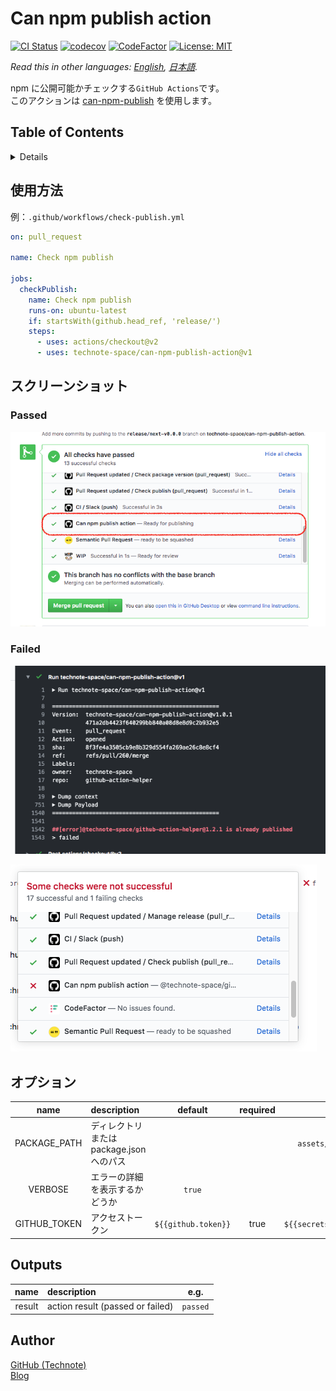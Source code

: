 # Can npm publish action

[![CI Status](https://github.com/technote-space/can-npm-publish-action/workflows/CI/badge.svg)](https://github.com/technote-space/can-npm-publish-action/actions)
[![codecov](https://codecov.io/gh/technote-space/can-npm-publish-action/branch/master/graph/badge.svg)](https://codecov.io/gh/technote-space/can-npm-publish-action)
[![CodeFactor](https://www.codefactor.io/repository/github/technote-space/can-npm-publish-action/badge)](https://www.codefactor.io/repository/github/technote-space/can-npm-publish-action)
[![License: MIT](https://img.shields.io/badge/License-MIT-blue.svg)](https://github.com/technote-space/can-npm-publish-action/blob/master/LICENSE)

*Read this in other languages: [English](README.md), [日本語](README.ja.md).*

npm に公開可能かチェックする`GitHub Actions`です。  
このアクションは [can-npm-publish](https://github.com/azu/can-npm-publish) を使用します。

## Table of Contents

<!-- START doctoc generated TOC please keep comment here to allow auto update -->
<!-- DON'T EDIT THIS SECTION, INSTEAD RE-RUN doctoc TO UPDATE -->
<details>
<summary>Details</summary>

- [使用方法](#%E4%BD%BF%E7%94%A8%E6%96%B9%E6%B3%95)
- [スクリーンショット](#%E3%82%B9%E3%82%AF%E3%83%AA%E3%83%BC%E3%83%B3%E3%82%B7%E3%83%A7%E3%83%83%E3%83%88)
  - [Passed](#passed)
  - [Failed](#failed)
- [オプション](#%E3%82%AA%E3%83%97%E3%82%B7%E3%83%A7%E3%83%B3)
- [Outputs](#outputs)
- [Author](#author)

</details>
<!-- END doctoc generated TOC please keep comment here to allow auto update -->

## 使用方法
例：`.github/workflows/check-publish.yml`
```yaml
on: pull_request

name: Check npm publish

jobs:
  checkPublish:
    name: Check npm publish
    runs-on: ubuntu-latest
    if: startsWith(github.head_ref, 'release/')
    steps:
      - uses: actions/checkout@v2
      - uses: technote-space/can-npm-publish-action@v1
```

## スクリーンショット
### Passed
![Checks](https://raw.githubusercontent.com/technote-space/can-npm-publish-action/images/screenshot-1.png)

### Failed
![Error1](https://raw.githubusercontent.com/technote-space/can-npm-publish-action/images/screenshot-2.png)

![Error2](https://raw.githubusercontent.com/technote-space/can-npm-publish-action/images/screenshot-3.png)

## オプション
| name | description | default | required | e.g. |
|:---:|:---|:---:|:---:|:---:|
| PACKAGE_PATH | ディレクトリ または package.json へのパス | | | `assets/package.json` |
| VERBOSE | エラーの詳細を表示するかどうか | `true` | | `false` |
| GITHUB_TOKEN | アクセストークン | `${{github.token}}` | true | `${{secrets.ACCESS_TOKEN}}` |

## Outputs
| name | description | e.g. |
|:---:|:---|:---:|
| result | action result (passed or failed) | `passed` |

## Author
[GitHub (Technote)](https://github.com/technote-space)  
[Blog](https://technote.space)
